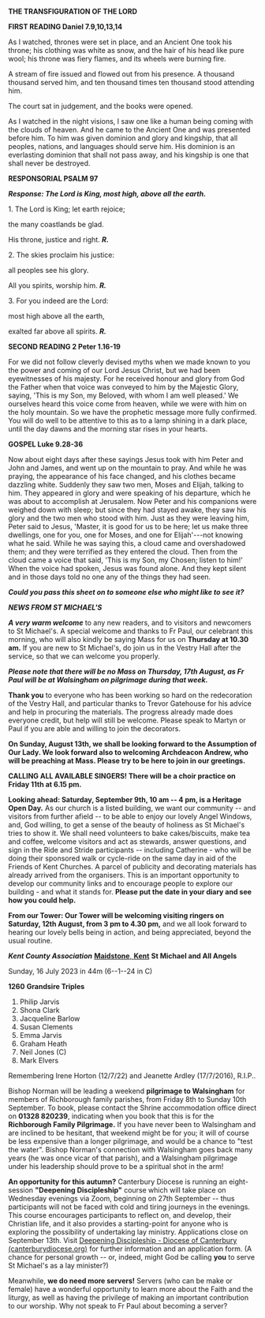 **THE TRANSFIGURATION OF THE LORD**

**FIRST READING Daniel 7.9,10,13,14**

As I watched, thrones were set in place, and an Ancient One took his
throne; his clothing was white as snow, and the hair of his head like
pure wool; his throne was fiery flames, and its wheels were burning
fire.

A stream of fire issued and flowed out from his presence. A thousand
thousand served him, and ten thousand times ten thousand stood attending
him.

The court sat in judgement, and the books were opened.

As I watched in the night visions, I saw one like a human being coming
with the clouds of heaven. And he came to the Ancient One and was
presented before him. To him was given dominion and glory and kingship,
that all peoples, nations, and languages should serve him. His dominion
is an everlasting dominion that shall not pass away, and his kingship is
one that shall never be destroyed.

**RESPONSORIAL PSALM 97**

***Response: The Lord is King, most high, above all the earth.***

1\. The Lord is King; let earth rejoice;

the many coastlands be glad.

His throne, justice and right. ***R.***

2\. The skies proclaim his justice:

all peoples see his glory.

All you spirits, worship him. ***R.***

3\. For you indeed are the Lord:

most high above all the earth,

exalted far above all spirits. ***R.***

**SECOND READING 2 Peter 1.16-19**

For we did not follow cleverly devised myths when we made known to you
the power and coming of our Lord Jesus Christ, but we had been
eyewitnesses of his majesty. For he received honour and glory from God
the Father when that voice was conveyed to him by the Majestic Glory,
saying, 'This is my Son, my Beloved, with whom I am well pleased.' We
ourselves heard this voice come from heaven, while we were with him on
the holy mountain. So we have the prophetic message more fully
confirmed. You will do well to be attentive to this as to a lamp shining
in a dark place, until the day dawns and the morning star rises in your
hearts.

**GOSPEL Luke 9.28-36**

Now about eight days after these sayings Jesus took with him Peter and
John and James, and went up on the mountain to pray. And while he was
praying, the appearance of his face changed, and his clothes became
dazzling white. Suddenly they saw two men, Moses and Elijah, talking to
him. They appeared in glory and were speaking of his departure, which he
was about to accomplish at Jerusalem. Now Peter and his companions were
weighed down with sleep; but since they had stayed awake, they saw his
glory and the two men who stood with him. Just as they were leaving him,
Peter said to Jesus, 'Master, it is good for us to be here; let us make
three dwellings, one for you, one for Moses, and one for Elijah'---not
knowing what he said. While he was saying this, a cloud came and
overshadowed them; and they were terrified as they entered the cloud.
Then from the cloud came a voice that said, 'This is my Son, my Chosen;
listen to him!' When the voice had spoken, Jesus was found alone. And
they kept silent and in those days told no one any of the things they
had seen.

***Could you pass this sheet on to someone else who might like to see
it?***

***NEWS FROM ST MICHAEL\'S***

***A very warm welcome*** to any new readers, and to visitors and
newcomers to St Michael\'s. A special welcome and thanks to Fr Paul, our
celebrant this morning, who will also kindly be saying Mass for us on
**Thursday at 10.30 am.** If you are new to St Michael\'s, do join us in
the Vestry Hall after the service, so that we can welcome you properly.

***Please note that there will be no Mass on Thursday, 17th August, as
Fr Paul will be at Walsingham on pilgrimage during that week.***

**Thank you** to everyone who has been working so hard on the
redecoration of the Vestry Hall, and particular thanks to Trevor
Gatehouse for his advice and help in procuring the materials. The
progress already made does everyone credit, but help will still be
welcome. Please speak to Martyn or Paul if you are able and willing to
join the decorators.

**On Sunday, August 13th, we shall be looking forward to the
Assumption of Our Lady. We look forward also to welcoming Archdeacon
Andrew, who will be preaching at Mass. Please try to be here to join in
our greetings.**

**CALLING ALL AVAILABLE SINGERS! There will be a choir practice on
Friday 11th at 6.15 pm.**

**Looking ahead: Saturday, September 9th, 10 am -- 4 pm, is a Heritage
Open Day.** As our church is a listed building, we want our community --
and visitors from further afield -- to be able to enjoy our lovely Angel
Windows, and, God willing, to get a sense of the beauty of holiness as
St Michael\'s tries to show it. We shall need volunteers to bake
cakes/biscuits, make tea and coffee, welcome visitors and act as
stewards, answer questions, and sign in the Ride and Stride participants
-- including Catherine - who will be doing their sponsored walk or
cycle-ride on the same day in aid of the Friends of Kent Churches. A
parcel of publicity and decorating materials has already arrived from
the organisers. This is an important opportunity to develop our
community links and to encourage people to explore our building - and
what it stands for. **Please put the date in your diary and see how you
could help.**

**From our Tower: Our Tower will be welcoming visiting ringers on
Saturday, 12th August, from 3 pm to 4.30 pm,** and we all look forward
to hearing our lovely bells being in action, and being appreciated,
beyond the usual routine.

***Kent County Association*** [**Maidstone**,
**Kent**](https://dove.cccbr.org.uk/tower/12644#_blank) **St Michael and
All Angels**

Sunday, 16 July 2023 in 44m (6--1--24 in C)

**1260** **Grandsire Triples**

1. Philip Jarvis
2. Shona Clark
3. Jacqueline Barlow
4. Susan Clements
5. Emma Jarvis
6. Graham Heath
7. Neil Jones (C)
8. Mark Elvers

Remembering Irene Horton (12/7/22) and Jeanette Ardley (17/7/2016),
R.I.P..

Bishop Norman will be leading a weekend **pilgrimage to Walsingham** for
members of Richborough family parishes, from Friday 8th to Sunday 10th
September. To book, please contact the Shrine accommodation office
direct on **01328 820239**, indicating when you book that this is for
the **Richborough Family Pilgrimage.** If you have never been to
Walsingham and are inclined to be hesitant, that weekend might be for
you; it will of course be less expensive than a longer pilgrimage, and
would be a chance to "test the water". Bishop Norman\'s connection with
Walsingham goes back many years (he was once vicar of that parish), and
a Walsingham pilgrimage under his leadership should prove to be a
spiritual shot in the arm!

**An opportunity for this autumn?** Canterbury Diocese is running an
eight-session **"Deepening Discipleship"** course which will take place
on Wednesday evenings via Zoom, beginning on 27th September -- thus
participants will not be faced with cold and tiring journeys in the
evenings. This course encourages participants to reflect on, and
develop, their Christian life, and it also provides a starting-point for
anyone who is exploring the possibility of undertaking lay ministry.
Applications close on September 13th. Visit [Deepening Discipleship -
Diocese of Canterbury
(canterburydiocese.org)](https://www.canterburydiocese.org/our-life/spirituality-discipleship/explore-discipleship/deepening-discipleship/deepening-discipleship#_blank)
for further information and an application form. (A chance for personal
growth -- or, indeed, might God be calling **you** to serve St
Michael\'s as a lay minister?)

Meanwhile, **we do need more servers!** Servers (who can be make or
female) have a wonderful opportunity to learn more about the Faith and
the liturgy, as well as having the privilege of making an important
contribution to our worship. Why not speak to Fr Paul about becoming a
server?
